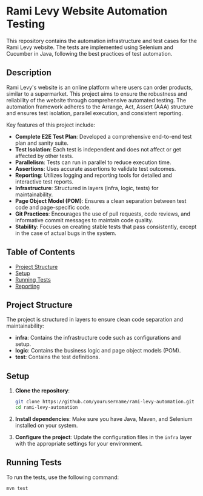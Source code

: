# Rami Levy Website Automation Testing

This repository contains the automation infrastructure and test cases for the Rami Levy website. The tests are implemented using Selenium and Cucumber in Java, following the best practices of test automation.

## Description

Rami Levy's website is an online platform where users can order products, similar to a supermarket. This project aims to ensure the robustness and reliability of the website through comprehensive automated testing. The automation framework adheres to the Arrange, Act, Assert (AAA) structure and ensures test isolation, parallel execution, and consistent reporting.

Key features of this project include:

- **Complete E2E Test Plan**: Developed a comprehensive end-to-end test plan and sanity suite.
- **Test Isolation**: Each test is independent and does not affect or get affected by other tests.
- **Parallelism**: Tests can run in parallel to reduce execution time.
- **Assertions**: Uses accurate assertions to validate test outcomes.
- **Reporting**: Utilizes logging and reporting tools for detailed and interactive test reports.
- **Infrastructure**: Structured in layers (infra, logic, tests) for maintainability.
- **Page Object Model (POM)**: Ensures a clean separation between test code and page-specific code.
- **Git Practices**: Encourages the use of pull requests, code reviews, and informative commit messages to maintain code quality.
- **Stability**: Focuses on creating stable tests that pass consistently, except in the case of actual bugs in the system.

## Table of Contents

- [Project Structure](#project-structure)
- [Setup](#setup)
- [Running Tests](#running-tests)
- [Reporting](#reporting)

## Project Structure

The project is structured in layers to ensure clean code separation and maintainability:

- **infra**: Contains the infrastructure code such as configurations and setup.
- **logic**: Contains the business logic and page object models (POM).
- **test**: Contains the test definitions.

## Setup

1. **Clone the repository**:
    ```sh
    git clone https://github.com/yourusername/rami-levy-automation.git
    cd rami-levy-automation
    ```

2. **Install dependencies**:
    Make sure you have Java, Maven, and Selenium installed on your system.

3. **Configure the project**:
    Update the configuration files in the `infra` layer with the appropriate settings for your environment.

## Running Tests

To run the tests, use the following command:

```sh
mvn test
